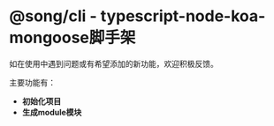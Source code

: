 
# @song/cli - typescript-node-koa-mongoose脚手架

如在使用中遇到问题或有希望添加的新功能，欢迎积极反馈。

主要功能有：

* **初始化项目**
* **生成module模块**
